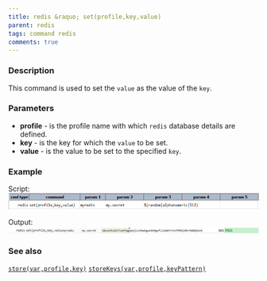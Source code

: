 ```yaml
---
title: redis &raquo; set(profile,key,value)
parent: redis
tags: command redis
comments: true
---
```


### Description
This command is used to set the `value` as the value of the `key`.

### Parameters
- **profile** - is the profile name with which `redis` database details are defined.
- **key** - is the key for which the `value` to be set.
- **value** - is the value to be set to the specified `key`. 

### Example
Script:
![](image/set_01.png)

Output:
![](image/set_02.png)

### See also

[`store(var,profile,key)`](store(var,profile,key))
[`storeKeys(var,profile,keyPattern)`](storeKeys(var,profile,keyPattern))